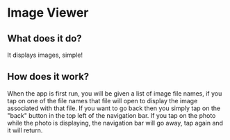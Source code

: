 # Image Viewer
 ## What does it do?
 It displays images, simple!
 ## How does it work?
 When the app is first run, you will be given a list of image file names, if you tap on one of the file names
 that file will open to display the image associated with that file.
 If you want to go back then you simply tap on the "back" button in the top left of the navigation bar.
 If you tap on the photo while the photo is displaying, the navigation bar will go away, tap again and it will return.
